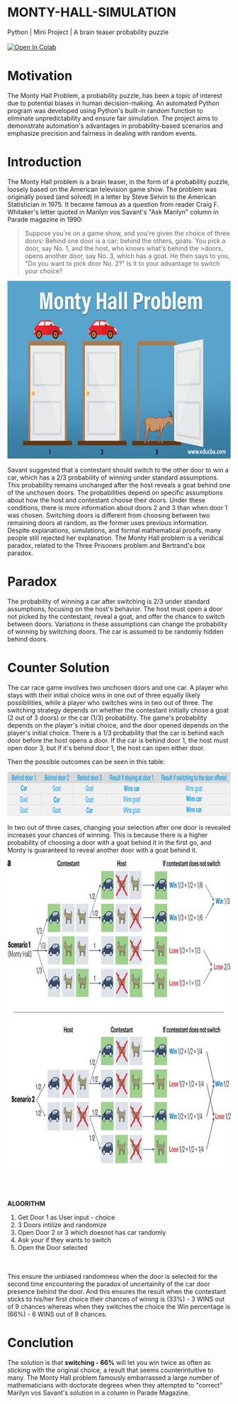 # MONTY-HALL-SIMULATION
Python  |  Mini Project  |  A brain teaser probability puzzle
<br><br>
[![Open In Colab](https://colab.research.google.com/assets/colab-badge.svg)](https://colab.research.google.com/github/A-Chandini-Devi/MONTY-HALL-SIMULATION/blob/main/MONTY_HALL.ipynb)


# Motivation
The Monty Hall Problem, a probability puzzle, has been a topic of interest due to potential biases in human decision-making. An automated Python program was developed using Python's built-in random function to eliminate unpredictability and ensure fair simulation. The project aims to demonstrate automation's advantages in probability-based scenarios and emphasize precision and fairness in dealing with random events.

# Introduction
The Monty Hall problem is a brain teaser, in the form of a probability puzzle, loosely based on the American television game show. The problem was originally posed (and solved) in a letter by Steve Selvin to the American Statistician in 1975. It became famous as a question from reader Craig F. Whitaker's letter quoted in Marilyn vos Savant's "Ask Marilyn" column in Parade magazine in 1990:

>Suppose you're on a game show, and you're given the choice of three doors: Behind one door is a car; behind the others, goats. You pick a door, say No. 1, and the host, who knows what's behind the >doors, opens another door, say No. 3, which has a goat. He then says to you, "Do you want to pick door No. 2?" Is it to your advantage to switch your choice?

<p align="center">
  <img src="https://github.com/A-Chandini-Devi/MONTY-HALL-SIMULATION/blob/main/Monty-Hall-Problem-1.jpg" alt="3 Doors with 1 car and 2 goats" width="600" height="400">
</p>

 
Savant suggested that a contestant should switch to the other door to win a car, which has a 2/3 probability of winning under standard assumptions. This probability remains unchanged after the host reveals a goat behind one of the unchosen doors. The probabilities depend on specific assumptions about how the host and contestant choose their doors. Under these conditions, there is more information about doors 2 and 3 than when door 1 was chosen. Switching doors is different from choosing between two remaining doors at random, as the former uses previous information. Despite explanations, simulations, and formal mathematical proofs, many people still rejected her explanation. The Monty Hall problem is a veridical paradox, related to the Three Prisoners problem and Bertrand's box paradox.


# Paradox
The probability of winning a car after switching is 2/3 under standard assumptions, focusing on the host's behavior. The host must open a door not picked by the contestant, reveal a goat, and offer the chance to switch between doors. Variations in these assumptions can change the probability of winning by switching doors. The car is assumed to be randomly hidden behind doors.

# Counter Solution
The car race game involves two unchosen doors and one car. A player who stays with their initial choice wins in one out of three equally likely possibilities, while a player who switches wins in two out of three. The switching strategy depends on whether the contestant initially chose a goat (2 out of 3 doors) or the car (1/3) probability. The game's probability depends on the player's initial choice, and the door opened depends on the player's initial choice. There is a 1/3 probability that the car is behind each door before the host opens a door. If the car is behind door 1, the host must open door 3, but if it's behind door 1, the host can open either door.

Then the possible outcomes can be seen in this table:
<p align="center">
  <img src="https://github.com/A-Chandini-Devi/MONTY-HALL-SIMULATION/blob/main/Montey%20Hall%20Problem3.png" alt="Possible outcome table refer wikipedia" width="800" height="100">
</p>

In two out of three cases, changing your selection after one door is revealed increases your chances of winning. This is because there is a higher probability of choosing a door with a goat behind it in the first go, and Monty is guaranteed to reveal another door with a goat behind it.
<p align="center">
  <img src="https://github.com/A-Chandini-Devi/MONTY-HALL-SIMULATION/blob/main/Montey%20Hall%20Problem4.png" alt="Possible outcome Flowchart explained" width="700" height="700">
</p>
<br><br>

**ALGORITHM** 
 <ol>
   <li>Get Door 1 as User input - choice</li>
   <li>3 Doors intilize and randomize</li>
   <li>Open Door 2 or 3 which doesnot has car randomly</li>
   <li>Ask your if they wants to switch</lii>
   <li>Open the Door selected </li>
 </ol>
 <br><br>
This ensure the unbiased randomness when the door is selected for the second time encountering the paradox of uncertainity of the car door presence behind the door. And this ensures the result 
when the contestant sticks to his/her first choice their chances of wining is (33%) - 3 WINS out of 9 chances	whereas when they switches the choice the Win percentage is (66%) - 6 WINS out of 9 chances.

# Conclution
The solution is that **switching - 66%** will let you win twice as often as sticking with the original choice, a result that seems counterintuitive to many. The Monty Hall problem famously embarrassed a large number of mathematicians with doctorate degrees when they attempted to "correct" Marilyn vos Savant's solution in a column in Parade Magazine.

